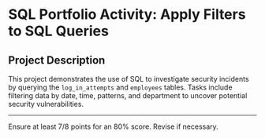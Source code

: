 
# SQL Portfolio Activity: Apply Filters to SQL Queries

## Project Description
This project demonstrates the use of SQL to investigate security incidents by querying the `log_in_attempts` and `employees` tables. Tasks include filtering data by date, time, patterns, and department to uncover potential security vulnerabilities.

---



Ensure at least 7/8 points for an 80% score. Revise if necessary.
